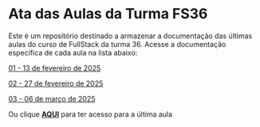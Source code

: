 # Ata das Aulas da Turma FS36
Este é um repositório destinado a armazenar a documentação das últimas aulas do curso de FullStack da turma 36. Acesse a documentação específica de cada aula na lista abaixo:

[01 - 13 de fevereiro de 2025](01_2025_02_13/README.md)

[02 - 27 de fevereiro de 2025](02_2025_02_27/README.md)

[03 - 06 de março de 2025](03_2025_03_06/README.md)

Ou clique **[AQUI](03_2025_03_06/README.md)** para ter acesso para a última aula
